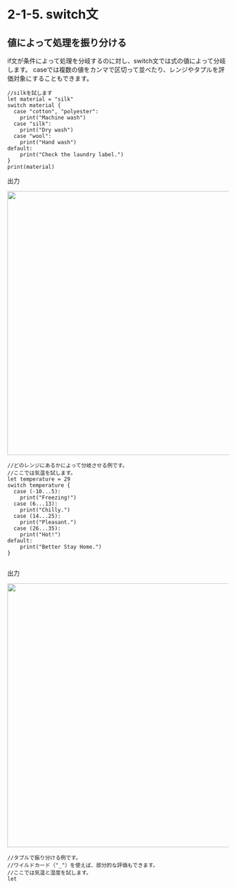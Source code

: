 # 2-1-5. switch文

## 値によって処理を振り分ける
if文が条件によって処理を分岐するのに対し、switch文では式の値によって分岐します。
caseでは複数の値をカンマで区切って並べたり、レンジやタプルを評価対象にすることもできます。

```
//silkを試します
let material = "silk"
switch material {
  case "cotton", "polyester":
    print("Machine wash")
  case "silk":
    print("Dry wash")
  case "wool":
    print("Hand wash")
default:
    print("Check the laundry label.")
}
print(material)

```

出力

<img src="https://cloud.githubusercontent.com/assets/28682101/26519030/442f4f48-42f6-11e7-9fd2-3b28ab13e081.png" width=600>


```
//どのレンジにあるかによって分岐させる例です。
//ここでは気温を試します。
let temperature = 29
switch temperature {
  case (-10...5):
    print("Freezing!")
  case (6...13):
    print("Chilly.")
  case (14...25):
    print("Pleasant.")
  case (26...35):
    print("Hot!")
default:
    print("Better Stay Home.")
}  
    
```

出力

<img src="https://cloud.githubusercontent.com/assets/28682101/26519244/fe097fcc-42f8-11e7-970d-cbafd3ab7b8e.png" width=600>


```
//タプルで振り分ける例です。
//ワイルドカード（"_"）を使えば、部分的な評価もできます。
//ここでは気温と湿度を試します。
let 
```








